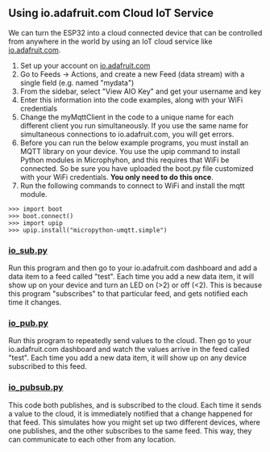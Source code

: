 ## Using io.adafruit.com Cloud IoT Service

We can turn the ESP32 into a cloud connected device that can be controlled from anywhere in the world by using an IoT cloud service like [io.adafruit.com](https://io.adafruit.com/).

1.  Set up your account on [io.adafruit.com](https://io.adafruit.com/)
1.  Go to Feeds -> Actions, and create a new Feed (data stream) with a single field (e.g. named "mydata")
1.  From the sidebar, select "View AIO Key" and get your username and key
1.  Enter this information into the code examples, along with your WiFi credentials
1.  Change the myMqttClient in the code to a unique name for each different client you run simultaneously. If you use the same name for simultaneous connections to io.adafruit.com, you will get errors.
1.  Before you can run the below example programs, you must install an MQTT library on your device. You use the upip command to install Python modules in Microphyhon, and this requires that WiFi be connected. So be sure you have uploaded the boot.py file customized with your WiFi credentials. **You only need to do this once**.
1. Run the following commands to connect to WiFi and install the mqtt module.

```
>>> import boot
>>> boot.connect()
>>> import upip
>>> upip.install("micropython-umqtt.simple")
```

### [io_sub.py](../examples/io_sub.py)

Run this program and then go to your io.adafruit.com dashboard and add a data item to a feed called "test". Each time you add a new data item, it will show up on your device and turn an LED on (\>2) or off (\<2). This is because this program "subscribes" to that particular feed, and gets notified each time it changes.

### [io_pub.py](../examples/io_pub.py)

Run this program to repeatedly send values to the cloud. Then go to your io.adafruit.com dashboard and watch the values arrive in the feed called "test". Each time you add a new data item, it will show up on any device subscribed to this feed.

### [io_pubsub.py](../examples/io_pubsub.py)

This code both publishes, and is subscribed to the cloud. Each time it sends a value to the cloud, it is immediately notified that a change happened for that feed. This simulates how you might set up two different devices, where one publishes, and the other subscribes to the same feed. This way, they can communicate to each other from any location.
